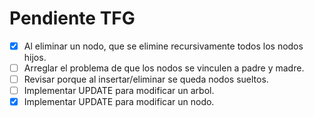 # Pendiente TFG

- [x] Al eliminar un nodo, que se elimine recursivamente todos los nodos hijos.
- [ ] Arreglar el problema de que los nodos se vinculen a padre y madre.
- [ ] Revisar porque al insertar/eliminar se queda nodos sueltos.
- [ ] Implementar UPDATE para modificar un arbol.
- [x] Implementar UPDATE para modificar un nodo.
